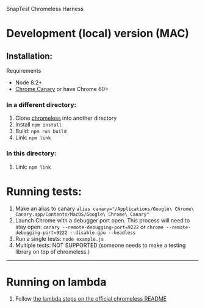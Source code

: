 SnapTest Chromeless Harness


# Development (local) version (MAC)

## Installation:

Requirements 
- Node 8.2+ 
- [Chrome Canary](https://www.google.com/chrome/browser/canary.html) or have Chrome 60+

### In a different directory:
1. Clone [chromeless](https://github.com/graphcool/chromeless.git) into another directory
1. Install `npm install`
1. Build: `npm run build`
1. Link: `npm link`

### In this directory:

1. Link: `npm link`

# Running tests:

1. Make an alias to canary
	```alias canary="/Applications/Google\ Chrome\ Canary.app/Contents/MacOS/Google\ Chrome\ Canary"```
1. Launch Chrome with a debugger port open.  This process will need to stay open:
	```canary --remote-debugging-port=9222```
	or
	```chrome --remote-debugging-port=9222 --disable-gpu --headless```
1.  Run a single tests:
	```node example.js```
1.  Multiple tests: NOT SUPPORTED (someone needs to make a testing library on top of chromeless.)

---

# Running on lambda

1. Follow [the lambda steps on the official chromeless README](https://github.com/graphcool/chromeless#installation)
